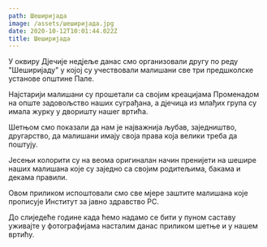 ```yaml
---
path: Шеширијада
image: /assets/шеширијада.jpg
date: 2020-10-12T10:01:44.022Z
title: Шеширијада
---
```



У оквиру Дјечије недјеље данас смо организовали другу по реду "Шеширијаду" у којој су учествовали малишани све три предшколске установе општине Пале.

Најстарији малишани су прошетали са својим креацијама Променадом на опште задовољство наших суграђана, а дјечица из млађих група су имала журку у дворишту нашег вртића.

Шетњом смо показали да нам је најважнија љубав, заједништво, другарство, да малишани имају своја права која велики треба да поштују.

Јесењи колорити су на веома оригиналан начин пренијети на шешире наших малишана које су заједно са својим родитељима, бакама и декама правили.

Овом приликом испоштовали смо све мјере заштите малишана које прописује Институт за јавно здравство РС.

До слиједеће године када ћемо надамо се бити у пуном саставу уживајте у фотографијама насталим данас приликом шетње и у нашем вртићу.